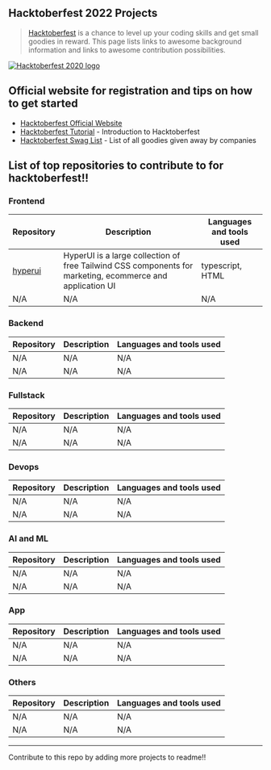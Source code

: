 ## Hacktoberfest 2022 Projects

> [Hacktoberfest](https://hacktoberfest.digitalocean.com/) is a chance to level up your coding skills and get small goodies in reward.
> This page lists links to awesome background information and links to awesome contribution possibilities.

[![Hacktoberfest 2020 logo](https://hacktoberfest-swag.com/assets/hacktoberfest-logo.png)](https://hacktoberfest.digitalocean.com/)

## Official website for registration and tips on how to get started

- [Hacktoberfest Official Website](https://hacktoberfest.digitalocean.com/)
- [Hacktoberfest Tutorial](https://youtu.be/nkuYH40cjo4) - Introduction to Hacktoberfest
- [Hacktoberfest Swag List](https://hacktoberfestswaglist.com/) - List of all goodies given away by companies

## List of top repositories to contribute to for hacktoberfest!!

### Frontend

| Repository | Description | Languages and tools used |
| ------------- | ------------- | ------------- | 
| [hyperui](https://github.com/markmead/hyperui) | HyperUI is a large collection of free Tailwind CSS components for marketing, ecommerce and application UI | typescript, HTML |
| N/A | N/A | N/A|

### Backend
| Repository | Description | Languages and tools used |
| ------------- | ------------- | ------------- | 
| N/A | N/A | N/A|
| N/A | N/A | N/A|

### Fullstack

| Repository | Description | Languages and tools used |
| ------------- | ------------- | ------------- | 
| N/A | N/A | N/A|
| N/A | N/A | N/A|

### Devops

| Repository | Description | Languages and tools used |
| ------------- | ------------- | ------------- | 
| N/A | N/A | N/A|
| N/A | N/A | N/A|

### AI and ML

| Repository | Description | Languages and tools used |
| ------------- | ------------- | ------------- | 
| N/A | N/A | N/A|
| N/A | N/A | N/A|

### App 

| Repository | Description | Languages and tools used |
| ------------- | ------------- | ------------- | 
| N/A | N/A | N/A|
| N/A | N/A | N/A|

### Others

| Repository | Description | Languages and tools used |
| ------------- | ------------- | ------------- | 
| N/A | N/A | N/A|
| N/A | N/A | N/A|


<hr>

Contribute to this repo by adding more projects to readme!!
